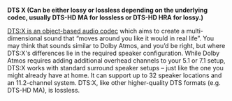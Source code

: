 <!-- markdownlint-disable MD041-->
**DTS X (Can be either lossy or lossless depending on the underlying codec, usually DTS-HD MA for lossless or DTS-HD HRA for lossy.)**<br>

[DTS:X is an object-based audio codec](https://www.whathifi.com/advice/dtsx-what-it-how-can-you-get-it) which aims to create a multi-dimensional sound that “moves around you like it would in real life”.
You may think that sounds similar to Dolby Atmos, and you’d be right, but where DTS:X's differences lie in the required speaker configuration. While Dolby Atmos requires adding additional overhead channels to your 5.1 or 7.1 setup, DTS:X works with standard surround speaker setups – just like the one you might already have at home. It can support up to 32 speaker locations and an 11.2-channel system.
DTS:X, like other higher-quality DTS formats (e.g. DTS-HD MA), is lossless.
